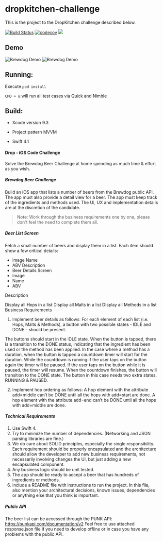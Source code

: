 
# dropkitchen-challenge


This is the project to the DropKitchen challenge described below.

[![Build Status](https://travis-ci.org/lucascorrea/brewdog-challenge.svg?branch=master)](https://travis-ci.org/lucascorrea/brewdog-challenge)
[![codecov](https://codecov.io/gh/lucascorrea/brewdog-challenge/branch/master/graph/badge.svg)](https://codecov.io/gh/lucascorrea/brewdog-challenge)
<a href="https://swift.org"><img src="https://img.shields.io/badge/Swift-4.1-orange.svg?style=flat"></a>

## Demo

![Brewdog Demo](http://www.lucascorrea.com/images/brewdog1.gif)
![Brewdog Demo](http://www.lucascorrea.com/images/brewdog2.gif)

## Running:

Execute `pod install`

`CMD + u` will run all test cases via Quick and Nimble


## Build:

- Xcode version  9.3

- Project pattern MVVM

- Swift 4.1


#### Drop - iOS Code Challenge

Solve the Brewdog Beer Challenge at home spending as much time & effort as you wish.

##### Brewdog Beer Challenge

Build an iOS app that lists a number of beers from the Brewdog public API. The app must also provide a detail view for a beer. The app must keep track of the ingredients and methods used. The UI, UX and implementation details are at the discretion of the candidate.

> Note: Work through the business requirements one by one, please don't feel the need to complete them all.

##### Beer List Screen

Fetch a small number of beers and display them in a list. Each item should show a few critical details:
- Image Name
- ABV Description
- Beer Details Screen
- Image
- Name
- ABV

Description

Display all Hops in a list Display all Malts in a list Display all Methods in a list
Business Requirements

1. Implement beer details as follows:
For each element of each list (i.e. Hops, Malts & Methods), a button with two possible states - IDLE and DONE - should be present.

The buttons should start in the IDLE state.
When the button is tapped, there is a transition to the DONE status, indicating that the ingredient has been used or the method has been applied.
In the case where a method has a duration, when the button is tapped a countdown timer will start for the duration. While the countdown is running if the user taps on the button again the timer will be paused. If the user taps on the button while it is paused, the timer will resume. When the countdown finishes, the button will transition to the DONE state. The button in this case needs two extra states, RUNNING & PAUSED.

2. Implement hop ordering as follows:
A hop element with the attribute add=middle can’t be DONE until all the hops with add=start are done.
A hop element with the attribute add=end can’t be DONE until all the hops with add=middle are done.

##### Technical Requirements

1. Use Swift 4.
2. Try to minimize the number of dependencies. (Networking and JSON parsing libraries are
fine.)
3. We do care about SOLID principles, especially the single responsibility. Each requirement
should be properly encapsulated and the architecture should allow the developer to add new business requirements, not necessarily involving changes the UI, but just adding a new encapsulated component.
4. Any business logic should be unit tested.
5. The app should be ready to accept a beer that has hundreds of ingredients or methods.
6. Include a README file with instructions to run the project. In this file, also mention your
architectural decisions, known issues, dependencies or anything else that you think is important.

##### Public API

The beer list can be accessed through the PUNK API: https://punkapi.com/documentation/v2
Feel free to use attached response.json file if you need to develop offline or in case you have any problems with the public API.
